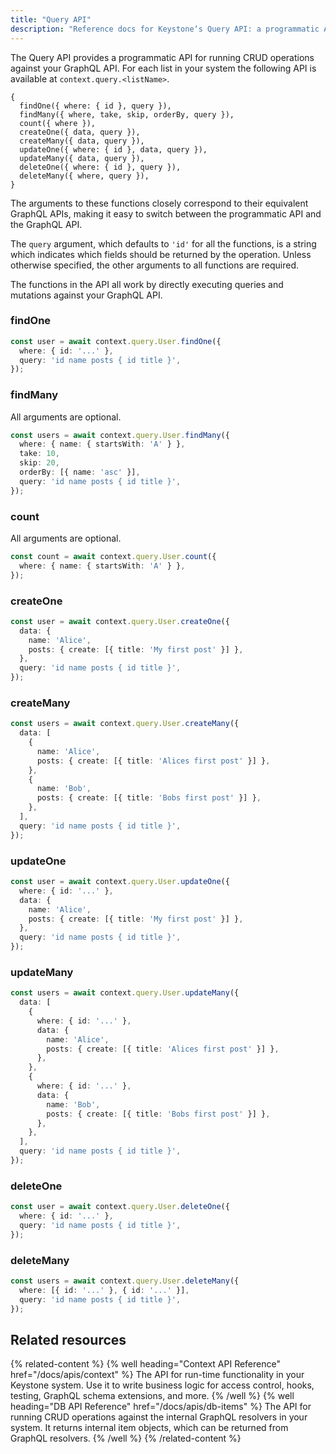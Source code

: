 ```yaml
---
title: "Query API"
description: "Reference docs for Keystone‘s Query API: a programmatic API for running CRUD operations against your GraphQL API."
---
```


The Query API provides a programmatic API for running CRUD operations against your GraphQL API.
For each list in your system the following API is available at `context.query.<listName>`.

```
{
  findOne({ where: { id }, query }),
  findMany({ where, take, skip, orderBy, query }),
  count({ where }),
  createOne({ data, query }),
  createMany({ data, query }),
  updateOne({ where: { id }, data, query }),
  updateMany({ data, query }),
  deleteOne({ where: { id }, query }),
  deleteMany({ where, query }),
}
```

The arguments to these functions closely correspond to their equivalent GraphQL APIs, making it easy to switch between the programmatic API and the GraphQL API.

The `query` argument, which defaults to `'id'` for all the functions, is a string which indicates which fields should be returned by the operation.
Unless otherwise specified, the other arguments to all functions are required.

The functions in the API all work by directly executing queries and mutations against your GraphQL API.

### findOne

```typescript
const user = await context.query.User.findOne({
  where: { id: '...' },
  query: 'id name posts { id title }',
});
```

### findMany

All arguments are optional.

```typescript
const users = await context.query.User.findMany({
  where: { name: { startsWith: 'A' } },
  take: 10,
  skip: 20,
  orderBy: [{ name: 'asc' }],
  query: 'id name posts { id title }',
});
```

### count

All arguments are optional.

```typescript
const count = await context.query.User.count({
  where: { name: { startsWith: 'A' } },
});
```

### createOne

```typescript
const user = await context.query.User.createOne({
  data: {
    name: 'Alice',
    posts: { create: [{ title: 'My first post' }] },
  },
  query: 'id name posts { id title }',
});
```

### createMany

```typescript
const users = await context.query.User.createMany({
  data: [
    {
      name: 'Alice',
      posts: { create: [{ title: 'Alices first post' }] },
    },
    {
      name: 'Bob',
      posts: { create: [{ title: 'Bobs first post' }] },
    },
  ],
  query: 'id name posts { id title }',
});
```

### updateOne

```typescript
const user = await context.query.User.updateOne({
  where: { id: '...' },
  data: {
    name: 'Alice',
    posts: { create: [{ title: 'My first post' }] },
  },
  query: 'id name posts { id title }',
});
```

### updateMany

```typescript
const users = await context.query.User.updateMany({
  data: [
    {
      where: { id: '...' },
      data: {
        name: 'Alice',
        posts: { create: [{ title: 'Alices first post' }] },
      },
    },
    {
      where: { id: '...' },
      data: {
        name: 'Bob',
        posts: { create: [{ title: 'Bobs first post' }] },
      },
    },
  ],
  query: 'id name posts { id title }',
});
```

### deleteOne

```typescript
const user = await context.query.User.deleteOne({
  where: { id: '...' },
  query: 'id name posts { id title }',
});
```

### deleteMany

```typescript
const users = await context.query.User.deleteMany({
  where: [{ id: '...' }, { id: '...' }],
  query: 'id name posts { id title }',
});
```

## Related resources

{% related-content %}
{% well
heading="Context API Reference"
href="/docs/apis/context" %}
The API for run-time functionality in your Keystone system. Use it to write business logic for access control, hooks, testing, GraphQL schema extensions, and more.
{% /well %}
{% well
heading="DB API Reference"
href="/docs/apis/db-items" %}
The API for running CRUD operations against the internal GraphQL resolvers in your system. It returns internal item objects, which can be returned from GraphQL resolvers.
{% /well %}
{% /related-content %}
